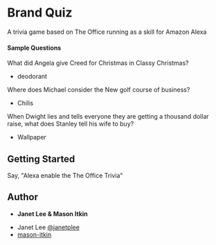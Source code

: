 # Brand Quiz

A trivia game based on The Office running as a skill for Amazon Alexa 

#### Sample Questions
What did Angela give Creed for Christmas in Classy Christmas?
 - deodorant

Where does Michael consider the New golf course of business?
 - Chilis

When Dwight lies and tells everyone they are getting a thousand dollar raise, what does Stanley tell his wife to buy?
 - Wallpaper


## Getting Started

Say, "Alexa enable the The Office Trivia"

## Author

* **Janet Lee & Mason Itkin**
- Janet Lee [@janetplee](https://twitter.com/janetplee)
- [mason-itkin](https://github.com/mason-itkin)
